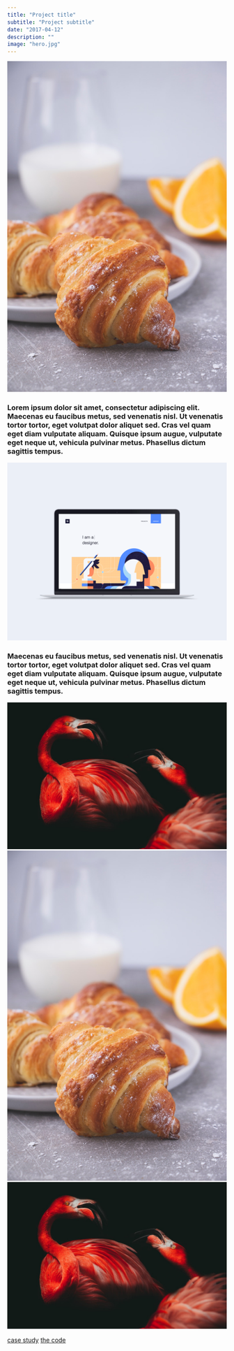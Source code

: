 ```yaml
---
title: "Project title"
subtitle: "Project subtitle"
date: "2017-04-12"
description: ""
image: "hero.jpg"
---
```


<img src="hero.jpg">


### Lorem ipsum dolor sit amet, consectetur adipiscing elit. Maecenas eu faucibus metus, sed venenatis nisl. Ut venenatis tortor tortor, eget volutpat dolor aliquet sed. Cras vel quam eget diam vulputate aliquam. Quisque ipsum augue, vulputate eget neque ut, vehicula pulvinar metus. Phasellus dictum sagittis tempus.

<img src="giftest.gif">

<!-- <video src="./giftest.gif"> -->

### Maecenas eu faucibus metus, sed venenatis nisl. Ut venenatis tortor tortor, eget volutpat dolor aliquet sed. Cras vel quam eget diam vulputate aliquam. Quisque ipsum augue, vulputate eget neque ut, vehicula pulvinar metus. Phasellus dictum sagittis tempus.


<img src="test2.jpeg">
<columns>
    <img src="hero.jpg">
    <img src="test2.jpeg" alt="test123">
</columns>

[case study](#)
[the code](#)